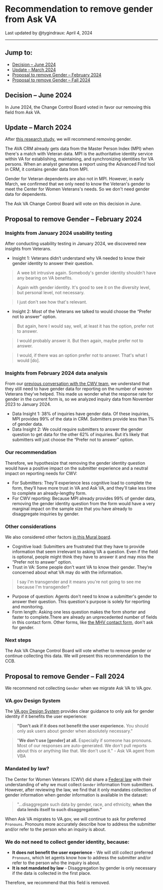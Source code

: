 # Recommendation to remove gender from Ask VA

Last updated by @tygindraux: April 4, 2024

---

## Jump to:
- [Decision – June 2024](#decision-june-2024)
- [Update – March 2024](#update-march-2024)
- [Proposal to remove Gender – February 2024](#proposal-to-remove-gender-february-2024)
- [Proposal to remove Gender – Fall 2024](#proposal-to-remove-gender-fall-2024)

## Decision – June 2024

In June 2024, the Change Control Board voted in favor our removing this field from Ask VA.

## Update – March 2024

After [this research study](https://github.com/department-of-veterans-affairs/va.gov-team/blob/master/products/ask-va/research/Submit%20an%20inquiry/Round%201/Findings.md), we will recommend removing gender.

The AVA CRM already gets data from the Master Person Index (MPI) when there's a match with Veteran data. MPI is the authoritative identity service within VA for establishing, maintaining, and synchronizing identities for VA persons. When an analyst generates a report using the Advanced Find tool in CRM, it contains gender data from MPI.

Gender for Veteran dependents are also not in MPI. However, in early March, we confirmed that we only need to know the Veteran's gender to meet the Center for Women Veterans's needs. So we don't need gender data for dependents.

The Ask VA Change Control Board will vote on this decision in June.

## Proposal to remove Gender – February 2024

### Insights from January 2024 usability testing
After conducting usability testing in January 2024, we discovered new insights from Veterans. 

- Insight 1: Veterans didn’t understand why VA needed to know their gender identity to answer their question.
> A wee bit intrusive again. Somebody's gender identity shouldn't have any bearing on VA benefits.

> Again with gender identity. It's good to see it on the diversity level, but personal level, not necessary.

> I just don't see how that's relevant.

- Insight 2: Most of the Veterans we talked to would choose the “Prefer not to answer” option.
> But again, here I would say, well, at least it has the option, prefer not to answer.

> I would probably answer it. But then again, maybe prefer not to answer.

> I would, if there was an option prefer not to answer. That's what I would [do].

### Insights from February 2024 data analysis
From our [previous conversation with the CWV team](https://github.com/department-of-veterans-affairs/va.gov-team/blob/master/products/ask-va/design/User%20research/Business%20line%20engagement/Business%20lines/Center%20for%20Women%20Veterans/January%209%2C%202024.md), we understand that they still need to have gender data for reporting on the number of women Veterans they’ve helped. 
This made us wonder what the response rate for gender in the current form is, so we analyzed inquiry data from November 2023 to January 2024.
- Data Insight 1: 38% of inquiries have gender data. Of these inquiries, MPI provides 99% of the data in CRM. Submitters provide less than 1% of gender data.
- Data Insight 2: We could require submitters to answer the gender question to get data for the other 62% of inquiries. But it’s likely that submitters will just choose the “Prefer not to answer” option.

### Our recommendation
Therefore, we hypothesize that removing the gender identity question would have a positive impact on the submitter experience and a neutral impact on reporting needs for CWV:
- For Submitters: They’ll experience less cognitive load to complete the form, they’ll have more trust in VA and Ask VA, and they’ll take less time to complete an already-lengthy form.
- For CWV reporting: Because MPI already provides 99% of gender data, removing the gender identity question from the form would have a very marginal impact on the sample size that you have already to disaggregate inquiries by gender. 

### Other considerations
We also considered other factors [in this Mural board](https://app.mural.co/t/departmentofveteransaffairs9999/m/departmentofveteransaffairs9999/1707951656741/bf6828f889eead9a838fa5f4e36749d0559ad015?wid=1-1708544576426).

- Cognitive load: Submitters are frustrated that they have to provide information that seem irrelevant to asking VA a question. Even if the field is optional, people might think they have to answer it and may miss the “Prefer not to answer” option.
- Trust in VA: Some people don't want VA to know their gender. They’re concerned about what VA may do with the information.

> I say I'm transgender and it means you're not going to see me because I'm transgender?

- Purpose of question: Agents don't need to know a submitter's gender to answer their question. This question's purpose is solely for reporting and monitoring.
- Form length: Asking one less question makes the form shorter and faster to complete.There are already an unprecedented number of fields in this contact form. Other forms, like [the MHV contact form](https://www.myhealth.va.gov/contact-us), don't ask for gender.

### Next steps
The Ask VA Change Control Board will vote whether to remove gender or continue collecting this data. We will present this recommendation to the CCB.

## Proposal to remove Gender – Fall 2024

We recommend not collecting `Gender` when we migrate Ask VA to VA.gov.

### VA.gov Design System
The [VA.gov Design System](https://design.va.gov/patterns/ask-users-for/gender) provides clear guidance to only ask for gender identity if it benefits the user experience: 
> **"Don’t ask if it does not benefit the user experience.** You should only ask users about gender when absolutely necessary."

> "**We don't use [gender] at all.** Especially if someone has pronouns. Most of our responses are auto-generated. We don't pull reports about this or anything like that. We don't use it." - Ask VA agent from VBA

### Mandated by law?
The Center for Women Veterans (CWV) did share a [Federal law](https://www.govinfo.gov/app/details/PLAW-116publ315) with their understanding of why we must collect `Gender` information from submitters. However, after reviewing the law, we find that it only mandates collection of gender information when gender information is available in the dataset:
> "...disaggregate such data by gender, race, and ethnicity, **when the data lends itself to such disaggregation."**

When Ask VA migrates to VA.gov, we will continue to ask for preferred `Pronouns`. Pronouns more accurately describe how to address the submitter and/or refer to the person who an inquiry is about.

### We do not need to collect gender identity, because: 
- **It does not benefit the user experience** - We will still collect preferred `Pronouns`, which let agents know how to address the submitter and/or refer to the person who the inquiry is about.
- **It is not mandated by law** - Disaggregation by gender is only necessary if the data is collected in the first place.

Therefore, we recommend that this field is removed.
